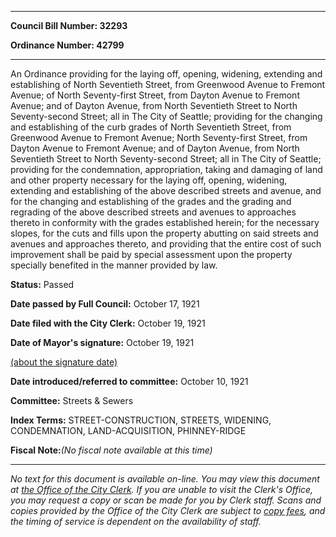 

********

**Council Bill Number: 32293**
   
**Ordinance Number: 42799**
********

 An Ordinance providing for the laying off, opening, widening, extending and establishing of North Seventieth Street, from Greenwood Avenue to Fremont Avenue; of North Seventy-first Street, from Dayton Avenue to Fremont Avenue; and of Dayton Avenue, from North Seventieth Street to North Seventy-second Street; all in The City of Seattle; providing for the changing and establishing of the curb grades of North Seventieth Street, from Greenwood Avenue to Fremont Avenue; North Seventy-first Street, from Dayton Avenue to Fremont Avenue; and of Dayton Avenue, from North Seventieth Street to North Seventy-second Street; all in The City of Seattle; providing for the condemnation, appropriation, taking and damaging of land and other property necessary for the laying off, opening, widening, extending and establishing of the above described streets and avenue, and for the changing and establishing of the grades and the grading and regrading of the above described streets and avenues to approaches thereto in conformity with the grades established herein; for the necessary slopes, for the cuts and fills upon the property abutting on said streets and avenues and approaches thereto, and providing that the entire cost of such improvement shall be paid by special assessment upon the property specially benefited in the manner provided by law.

**Status:** Passed
   
**Date passed by Full Council:** October 17, 1921
   
**Date filed with the City Clerk:** October 19, 1921
   
**Date of Mayor's signature:** October 19, 1921
   
[(about the signature date)](/~public/approvaldate.htm)
   
   
   
**Date introduced/referred to committee:** October 10, 1921
   
**Committee:** Streets & Sewers
   
   
**Index Terms:** STREET-CONSTRUCTION, STREETS, WIDENING, CONDEMNATION, LAND-ACQUISITION, PHINNEY-RIDGE

**Fiscal Note:**_(No fiscal note available at this time)_
********

_No text for this document is available on-line. You may view this document at [the Office of the City Clerk](http://www.seattle.gov/leg/clerk/contactUs.htm). If you are unable to visit the Clerk's Office, you may request a copy or scan be made for you by Clerk staff. Scans and copies provided by the Office of the City Clerk are subject to [copy fees](http://clerk.seattle.gov/~public/clerkfees.htm), and the timing of service is dependent on the availability of staff._

